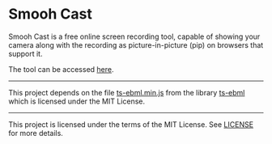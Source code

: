 # Smooh Cast
Smooh Cast is a free online screen recording tool, capable of showing your camera along with the recording as picture-in-picture (pip) on browsers that support it.

The tool can be accessed [here](https://smooh.tech/cast/).

---

This project depends on the file [ts-ebml.min.js](https://github.com/Smooh/cast/blob/master/ts-ebml.min.js) from the library [ts-ebml](https://github.com/legokichi/ts-ebml) which is licensed under the MIT License.

---

This project is licensed under the terms of the MIT License. See [LICENSE](https://github.com/Smooh/cast/blob/master/LICENSE) for more details.
